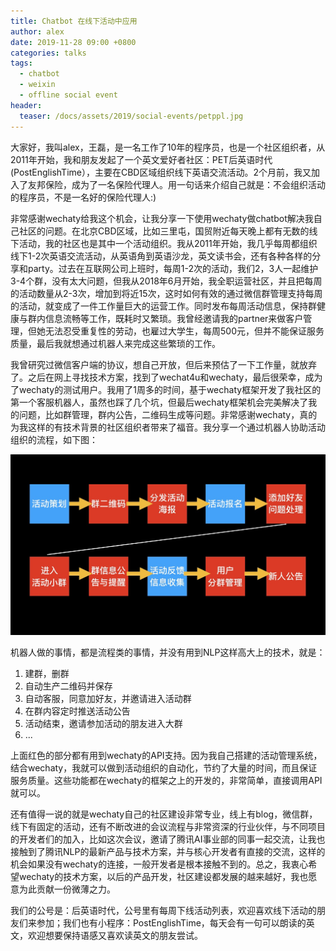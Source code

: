 ```yaml
---
title: Chatbot 在线下活动中应用
author: alex
date: 2019-11-28 09:00 +0800
categories: talks
tags:
  - chatbot
  - weixin
  - offline social event
header:
  teaser: /docs/assets/2019/social-events/petppl.jpg
---
```


大家好，我叫alex，王磊，是一名工作了10年的程序员，也是一个社区组织者，从2011年开始，我和朋友发起了一个英文爱好者社区：PET后英语时代(PostEnglishTime），主要在CBD区域组织线下英语交流活动。2个月前，我又加入了友邦保险，成为了一名保险代理人。用一句话来介绍自己就是：不会组织活动的程序员，不是一名好的保险代理人:)

非常感谢wechaty给我这个机会，让我分享一下使用wechaty做chatbot解决我自己社区的问题。在北京CBD区域，比如三里屯，国贸附近每天晚上都有无数的线下活动，我的社区也是其中一个活动组织。我从2011年开始，我几乎每周都组织线下1-2次英语交流活动，从英语角到英语沙龙，英文读书会，还有各种各样的分享和party。过去在互联网公司上班时，每周1-2次的活动，我们2，3人一起维护3-4个群，没有太大问题，但我从2018年6月开始，我全职运营社区，并且把每周的活动数量从2-3次，增加到将近15次，这时如何有效的通过微信群管理支持每周的活动，就变成了一件工作量巨大的运营工作。同时发布每周活动信息，保持群健康与群内信息流畅等工作，既耗时又繁琐。我曾经邀请我的partner来做客户管理，但她无法忍受重复性的劳动，也雇过大学生，每周500元，但并不能保证服务质量，最后我就想通过机器人来完成这些繁琐的工作。

我曾研究过微信客户端的协议，想自己开放，但后来预估了一下工作量，就放弃了。之后在网上寻找技术方案，找到了wechat4u和wechaty，最后很荣幸，成为了wechaty的测试用户。我用了1周多的时间，基于wechaty框架开发了我社区的第一个客服机器人，虽然也踩了几个坑，但最后wechaty框架机会完美解决了我的问题，比如群管理，群内公告，二维码生成等问题。非常感谢wechaty，真的为我这样的有技术背景的社区组织者带来了福音。我分享一个通过机器人协助活动组织的流程，如下图：

![events](/docs/assets/2019/social-events/process.jpg)

机器人做的事情，都是流程类的事情，并没有用到NLP这样高大上的技术，就是：
1. 建群，删群
2. 自动生产二维码并保存
3. 自动客服，同意加好友，并邀请进入活动群
4. 在群内容定时推送活动公告
5. 活动结束，邀请参加活动的朋友进入大群
6. ...

上面红色的部分都有用到wechaty的API支持。因为我自己搭建的活动管理系统，结合wechaty，我就可以做到活动组织的自动化，节约了大量的时间，而且保证服务质量。这些功能都在wechaty的框架之上的开发的，非常简单，直接调用API就可以。

还有值得一说的就是wechaty自己的社区建设非常专业，线上有blog，微信群，线下有固定的活动，还有不断改进的会议流程与非常资深的行业伙伴，与不同项目的开发者们的加入，比如这次会议，邀请了腾讯AI事业部的同事一起交流，让我也接触到了腾讯NLP的最新产品与技术方案，并与核心开发者有直接的交流，这样的机会如果没有wechaty的连接，一般开发者是根本接触不到的。总之，我衷心希望wechaty的技术方案，以后的产品开发，社区建设都发展的越来越好，我也愿意为此贡献一份微薄之力。

我们的公号是：后英语时代，公号里有每周下线活动列表，欢迎喜欢线下活动的朋友们来参加；我们也有小程序：PostEnglishTime，每天会有一句可以朗读的英文，欢迎想要保持语感又喜欢读英文的朋友尝试。